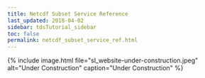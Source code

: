 ```yaml
---
title: Netcdf Subset Service Reference
last_updated: 2018-04-02
sidebar: tdsTutorial_sidebar
toc: false
permalink: netcdf_subset_service_ref.html
---
```


{% include image.html file="sl_website-under-construction.jpeg" alt="Under Construction" caption="Under Construction" %}
